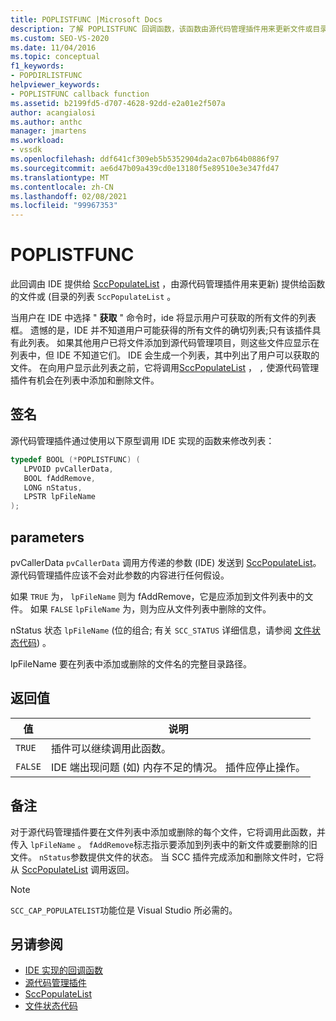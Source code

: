 ```yaml
---
title: POPLISTFUNC |Microsoft Docs
description: 了解 POPLISTFUNC 回调函数，该函数由源代码管理插件用来更新文件或目录的列表。
ms.custom: SEO-VS-2020
ms.date: 11/04/2016
ms.topic: conceptual
f1_keywords:
- POPDIRLISTFUNC
helpviewer_keywords:
- POPLISTFUNC callback function
ms.assetid: b2199fd5-d707-4628-92dd-e2a01e2f507a
author: acangialosi
ms.author: anthc
manager: jmartens
ms.workload:
- vssdk
ms.openlocfilehash: ddf641cf309eb5b5352904da2ac07b64b0886f97
ms.sourcegitcommit: ae6d47b09a439cd0e13180f5e89510e3e347fd47
ms.translationtype: MT
ms.contentlocale: zh-CN
ms.lasthandoff: 02/08/2021
ms.locfileid: "99967353"
---
```

# <a name="poplistfunc"></a>POPLISTFUNC
此回调由 IDE 提供给 [SccPopulateList](../extensibility/sccpopulatelist-function.md) ，由源代码管理插件用来更新) 提供给函数的文件或 (目录的列表 `SccPopulateList` 。

 当用户在 IDE 中选择 " **获取** " 命令时，ide 将显示用户可获取的所有文件的列表框。 遗憾的是，IDE 并不知道用户可能获得的所有文件的确切列表;只有该插件具有此列表。 如果其他用户已将文件添加到源代码管理项目，则这些文件应显示在列表中，但 IDE 不知道它们。 IDE 会生成一个列表，其中列出了用户可以获取的文件。 在向用户显示此列表之前，它将调用[SccPopulateList](../extensibility/sccpopulatelist-function.md) ， `,` 使源代码管理插件有机会在列表中添加和删除文件。

## <a name="signature"></a>签名
 源代码管理插件通过使用以下原型调用 IDE 实现的函数来修改列表：

```cpp
typedef BOOL (*POPLISTFUNC) (
   LPVOID pvCallerData,
   BOOL fAddRemove,
   LONG nStatus,
   LPSTR lpFileName
);
```

## <a name="parameters"></a>parameters
 pvCallerData `pvCallerData` 调用方传递的参数 (IDE) 发送到 [SccPopulateList](../extensibility/sccpopulatelist-function.md)。 源代码管理插件应该不会对此参数的内容进行任何假设。

 如果 `TRUE` 为， `lpFileName` 则为 fAddRemove，它是应添加到文件列表中的文件。 如果 `FALSE` `lpFileName` 为，则为应从文件列表中删除的文件。

 nStatus 状态 `lpFileName` (位的组合; 有关 `SCC_STATUS` 详细信息，请参阅 [文件状态代码](../extensibility/file-status-code-enumerator.md)) 。

 lpFileName 要在列表中添加或删除的文件名的完整目录路径。

## <a name="return-value"></a>返回值

|值|说明|
|-----------|-----------------|
|`TRUE`|插件可以继续调用此函数。|
|`FALSE`|IDE 端出现问题 (如) 内存不足的情况。 插件应停止操作。|

## <a name="remarks"></a>备注
 对于源代码管理插件要在文件列表中添加或删除的每个文件，它将调用此函数，并传入 `lpFileName` 。 `fAddRemove`标志指示要添加到列表中的新文件或要删除的旧文件。 `nStatus`参数提供文件的状态。 当 SCC 插件完成添加和删除文件时，它将从 [SccPopulateList](../extensibility/sccpopulatelist-function.md) 调用返回。

> [!NOTE]
> `SCC_CAP_POPULATELIST`功能位是 Visual Studio 所必需的。

## <a name="see-also"></a>另请参阅
- [IDE 实现的回调函数](../extensibility/callback-functions-implemented-by-the-ide.md)
- [源代码管理插件](../extensibility/source-control-plug-ins.md)
- [SccPopulateList](../extensibility/sccpopulatelist-function.md)
- [文件状态代码](../extensibility/file-status-code-enumerator.md)
